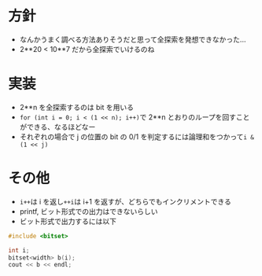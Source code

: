 # 方針

- なんかうまく調べる方法ありそうだと思って全探索を発想できなかった...
- 2\*\*20 < 10\*\*7 だから全探索でいけるのね

# 実装

- 2\*\*n を全探索するのは bit を用いる
- `for (int i = 0; i < (1 << n); i++)`で 2\*\*n とおりのループを回すことができる、なるほどなー
- それぞれの場合で j の位置の bit の 0/1 を判定するには論理和をつかって`i & (1 << j)`

# その他

- `i++`は i を返し`++i`は i+1 を返すが、どちらでもインクリメントできる
- printf, ビット形式での出力はできないらしい
- ビット形式で出力するには以下

```cpp
#include <bitset>

int i;
bitset<width> b(i);
cout << b << endl;
```

